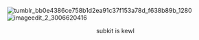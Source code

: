 ![tumblr_bb0e4386ce758b1d2ea91c37f153a78d_f638b89b_1280](https://github.com/seraphism/seraphism/assets/144538884/0eab68aa-bf17-454e-9416-e6c9cfd384ae)
![imageedit_2_3006620416](https://github.com/seraphism/seraphism/assets/144538884/9f29530e-bcf5-4f09-b1a8-ae67c729dbb7)
<p align="center">
subkit is kewl
</p>
